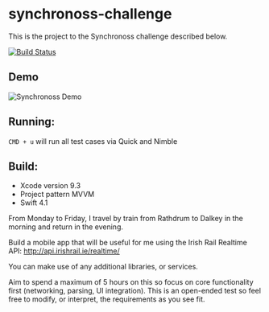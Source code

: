 # synchronoss-challenge

This is the project to the Synchronoss challenge described below.

[![Build Status](https://travis-ci.org/lucascorrea/synchronoss-challenge.svg?branch=master)](https://travis-ci.org/lucascorrea/synchronoss-challenge)

## Demo

![Synchronoss Demo](http://www.lucascorrea.com/images/synchronoss.gif)

## Running:

`CMD + u` will run all test cases via Quick and Nimble

## Build:

- Xcode version  9.3
- Project pattern MVVM
- Swift 4.1

From Monday to Friday, I travel by train from Rathdrum to Dalkey in the morning and return in the evening.

Build a mobile app that will be useful for me using the Irish Rail Realtime API: http://api.irishrail.ie/realtime/

You can make use of any additional libraries, or services.

Aim to spend a maximum of 5 hours on this so focus on core functionality first (networking, parsing, UI integration). This is an open-ended test so feel free to modify, or interpret, the requirements as you see fit.

